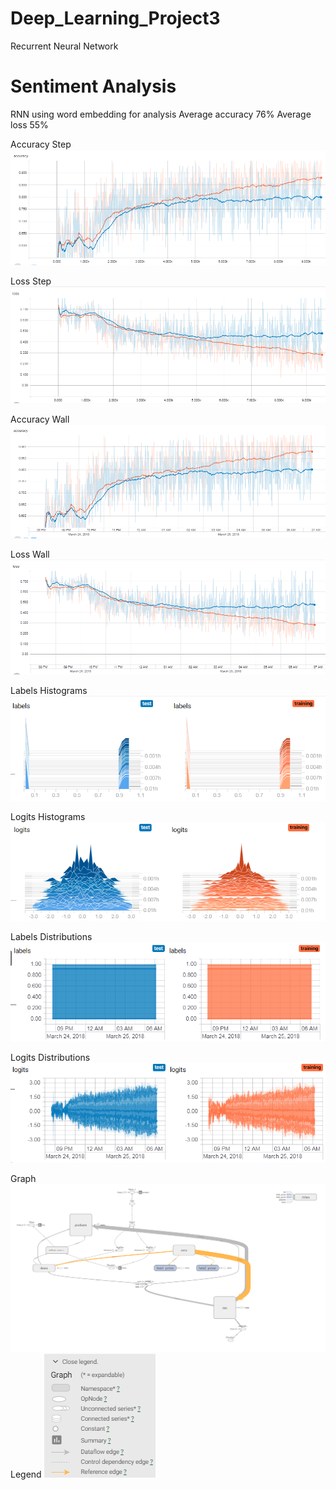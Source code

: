 # Deep_Learning_Project3
Recurrent Neural Network

# Sentiment Analysis
RNN using word embedding for analysis
Average accuracy 76% Average loss 55%
  
Accuracy Step
![alt text](https://raw.githubusercontent.com/gnterrell/Deep_Learning_Project3/master/Accuracy_Step.PNG "accuracystep")    

Loss Step
![alt text](https://raw.githubusercontent.com/gnterrell/Deep_Learning_Project3/master/Loss_Step.PNG "lossstep")

Accuracy Wall
![alt text](https://raw.githubusercontent.com/gnterrell/Deep_Learning_Project3/master/Accuracy_Wall.PNG "accuracywall")    
  
Loss Wall
![alt text](https://raw.githubusercontent.com/gnterrell/Deep_Learning_Project3/master/Loss_Wall.PNG "losswall")

Labels Histograms
![alt text](https://raw.githubusercontent.com/gnterrell/Deep_Learning_Project3/master/Labels_Histograms.PNG "LabelHistograms")  

Logits Histograms
![alt text](https://raw.githubusercontent.com/gnterrell/Deep_Learning_Project3/master/Logits_Histograms.PNG "LogitsHistograms")  

Labels Distributions
![alt text](https://raw.githubusercontent.com/gnterrell/Deep_Learning_Project3/master/Labels_Distributions.PNG "LabelsDistribution")  

Logits Distributions
![alt text](https://raw.githubusercontent.com/gnterrell/Deep_Learning_Project3/master/Logits_Distributions.PNG "LogitsDistribution")   

Graph
![alt text](https://raw.githubusercontent.com/gnterrell/Deep_Learning_Project3/master/Graph.png "graph")
Legend
![alt text](https://raw.githubusercontent.com/gnterrell/Deep_Learning_Project3/master/Legend.PNG "legend")
